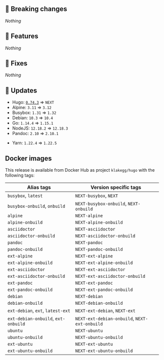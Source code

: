 ## :loudspeaker: Breaking changes

*Nothing*

<!-- 0.75.0 or later:
* Tag aliases `ext-nodejs` and `[version]-ext-nodejs` are not longer created as they as simply aliases pointing to `ext-alpine` and `[version]-ext-alpine`.
-->


## :tada: Features

*Nothing*


## :bug: Fixes

*Nothing*


## :heartbeat: Updates

* Hugo: [`0.74.3`](https://github.com/klakegg/docker-hugo/releases/tag/0.74.3) => `NEXT`
* Alpine: `3.11` => `3.12`
* Busybox: `1.31` => `1.32`
* Debian: `10.3` => `10.4`
* Go: `1.14.4` => `1.15.1`
* NodeJS: `12.18.2` => `12.18.3`
* Pandoc: `2.10` => `2.10.1`
<!-- * Ubuntu: `18.04` => `20.04` -->
* Yarn: `1.22.4` => `1.22.5`


## Docker images

This release is available from Docker Hub as project `klakegg/hugo` with the following tags:

| Alias tags                   | Version specific tags                      |
| ---------------------------- | ------------------------------------------ |
| `busybox`, `latest`          | `NEXT-busybox`, `NEXT`                 |
| `busybox-onbuild`, `onbuild` | `NEXT-busybox-onbuild`, `NEXT-onbuild` |
| `alpine`                     | `NEXT-alpine`                            |
| `alpine-onbuild`             | `NEXT-alpine-onbuild`                    |
| `asciidoctor`                | `NEXT-asciidoctor`                       |
| `asciidoctor-onbuild`        | `NEXT-asciidoctor-onbuild`               |
| `pandoc`                     | `NEXT-pandoc`                            |
| `pandoc-onbuild`             | `NEXT-pandoc-onbuild`                    |
| `ext-alpine`                 | `NEXT-ext-alpine`                        |
| `ext-alpine-onbuild`         | `NEXT-ext-alpine-onbuild`                |
| `ext-asciidoctor`            | `NEXT-ext-asciidoctor`                   |
| `ext-asciidoctor-onbuild`    | `NEXT-ext-asciidoctor-onbuild`           |
| `ext-pandoc`                 | `NEXT-ext-pandoc`                        |
| `ext-pandoc-onbuild`         | `NEXT-ext-pandoc-onbuild`                |
| `debian`                     | `NEXT-debian`                            |
| `debian-onbuild`             | `NEXT-debian-onbuild`                    |
| `ext-debian`, `ext`, `latest-ext` | `NEXT-ext-debian`, `NEXT-ext`     |
| `ext-debian-onbuild`, `ext-onbuild` | `NEXT-ext-debian-onbuild`, `NEXT-ext-onbuild` |
| `ubuntu`                     | `NEXT-ubuntu`                            |
| `ubuntu-onbuild`             | `NEXT-ubuntu-onbuild`                    |
| `ext-ubuntu`                 | `NEXT-ext-ubuntu`                        |
| `ext-ubuntu-onbuild`         | `NEXT-ext-ubuntu-onbuild`                |
